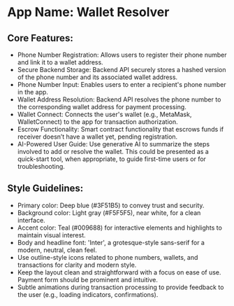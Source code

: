 # **App Name**: Wallet Resolver

## Core Features:

- Phone Number Registration: Allows users to register their phone number and link it to a wallet address.
- Secure Backend Storage: Backend API securely stores a hashed version of the phone number and its associated wallet address.
- Phone Number Input: Enables users to enter a recipient's phone number in the app.
- Wallet Address Resolution: Backend API resolves the phone number to the corresponding wallet address for payment processing.
- Wallet Connect: Connects the user's wallet (e.g., MetaMask, WalletConnect) to the app for transaction authorization.
- Escrow Functionality: Smart contract functionality that escrows funds if receiver doesn’t have a wallet yet, pending registration.
- AI-Powered User Guide: Use generative AI to summarize the steps involved to add or resolve the wallet. This could be presented as a quick-start tool, when appropriate, to guide first-time users or for troubleshooting.

## Style Guidelines:

- Primary color: Deep blue (#3F51B5) to convey trust and security.
- Background color: Light gray (#F5F5F5), near white, for a clean interface.
- Accent color: Teal (#009688) for interactive elements and highlights to maintain visual interest.
- Body and headline font: 'Inter', a grotesque-style sans-serif for a modern, neutral, clean feel.
- Use outline-style icons related to phone numbers, wallets, and transactions for clarity and modern style.
- Keep the layout clean and straightforward with a focus on ease of use. Payment form should be prominent and intuitive.
- Subtle animations during transaction processing to provide feedback to the user (e.g., loading indicators, confirmations).